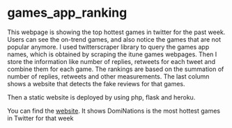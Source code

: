 # games_app_ranking

This webpage is showing the top hottest games in twitter for the past week. Users can see the on-trend games, and also notice the games that are not popular anymore. I used twitterscraper library to query the games app names, which is obtained by scraping the itune games webpages. Then I store the information like number of replies, retweets for each tweet and combine them for each game. The rankings are based on the summation of number of replies, retweets and other measurements. The last column shows a website that detects the fake reviews for that games. 

Then a static website is deployed by using php, flask and heroku.

You can find the [website](https://games-app-hotness.herokuapp.com/index.html). It shows DomiNations is the most hottest games in Twitter for that week
